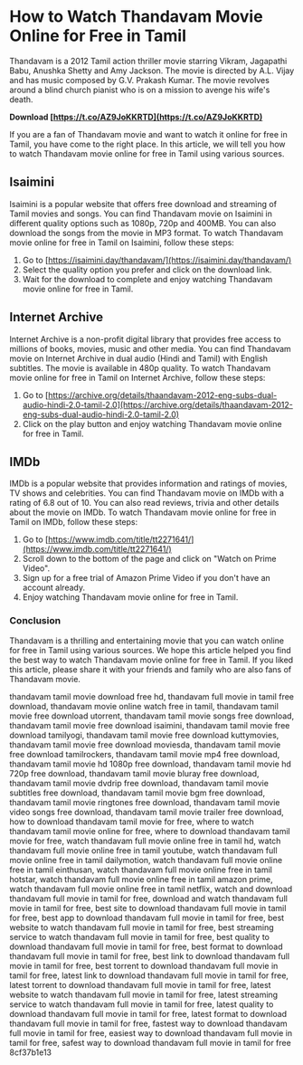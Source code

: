 
 
# How to Watch Thandavam Movie Online for Free in Tamil
 
Thandavam is a 2012 Tamil action thriller movie starring Vikram, Jagapathi Babu, Anushka Shetty and Amy Jackson. The movie is directed by A.L. Vijay and has music composed by G.V. Prakash Kumar. The movie revolves around a blind church pianist who is on a mission to avenge his wife's death.
 
**Download  [https://t.co/AZ9JoKKRTD](https://t.co/AZ9JoKKRTD)**


 
If you are a fan of Thandavam movie and want to watch it online for free in Tamil, you have come to the right place. In this article, we will tell you how to watch Thandavam movie online for free in Tamil using various sources.
 
## Isaimini
 
Isaimini is a popular website that offers free download and streaming of Tamil movies and songs. You can find Thandavam movie on Isaimini in different quality options such as 1080p, 720p and 400MB. You can also download the songs from the movie in MP3 format. To watch Thandavam movie online for free in Tamil on Isaimini, follow these steps:
 
1. Go to [https://isaimini.day/thandavam/](https://isaimini.day/thandavam/)
2. Select the quality option you prefer and click on the download link.
3. Wait for the download to complete and enjoy watching Thandavam movie online for free in Tamil.

## Internet Archive
 
Internet Archive is a non-profit digital library that provides free access to millions of books, movies, music and other media. You can find Thandavam movie on Internet Archive in dual audio (Hindi and Tamil) with English subtitles. The movie is available in 480p quality. To watch Thandavam movie online for free in Tamil on Internet Archive, follow these steps:

1. Go to [https://archive.org/details/thaandavam-2012-eng-subs-dual-audio-hindi-2.0-tamil-2.0](https://archive.org/details/thaandavam-2012-eng-subs-dual-audio-hindi-2.0-tamil-2.0)
2. Click on the play button and enjoy watching Thandavam movie online for free in Tamil.

## IMDb
 
IMDb is a popular website that provides information and ratings of movies, TV shows and celebrities. You can find Thandavam movie on IMDb with a rating of 6.8 out of 10. You can also read reviews, trivia and other details about the movie on IMDb. To watch Thandavam movie online for free in Tamil on IMDb, follow these steps:

1. Go to [https://www.imdb.com/title/tt2271641/](https://www.imdb.com/title/tt2271641/)
2. Scroll down to the bottom of the page and click on "Watch on Prime Video".
3. Sign up for a free trial of Amazon Prime Video if you don't have an account already.
4. Enjoy watching Thandavam movie online for free in Tamil.

### Conclusion
 
Thandavam is a thrilling and entertaining movie that you can watch online for free in Tamil using various sources. We hope this article helped you find the best way to watch Thandavam movie online for free in Tamil. If you liked this article, please share it with your friends and family who are also fans of Thandavam movie.
 
thandavam tamil movie download free hd,  thandavam full movie in tamil free download,  thandavam movie online watch free in tamil,  thandavam tamil movie free download utorrent,  thandavam tamil movie songs free download,  thandavam tamil movie free download isaimini,  thandavam tamil movie free download tamilyogi,  thandavam tamil movie free download kuttymovies,  thandavam tamil movie free download moviesda,  thandavam tamil movie free download tamilrockers,  thandavam tamil movie mp4 free download,  thandavam tamil movie hd 1080p free download,  thandavam tamil movie hd 720p free download,  thandavam tamil movie bluray free download,  thandavam tamil movie dvdrip free download,  thandavam tamil movie subtitles free download,  thandavam tamil movie bgm free download,  thandavam tamil movie ringtones free download,  thandavam tamil movie video songs free download,  thandavam tamil movie trailer free download,  how to download thandavam tamil movie for free,  where to watch thandavam tamil movie online for free,  where to download thandavam tamil movie for free,  watch thandavam full movie online free in tamil hd,  watch thandavam full movie online free in tamil youtube,  watch thandavam full movie online free in tamil dailymotion,  watch thandavam full movie online free in tamil einthusan,  watch thandavam full movie online free in tamil hotstar,  watch thandavam full movie online free in tamil amazon prime,  watch thandavam full movie online free in tamil netflix,  watch and download thandavam full movie in tamil for free,  download and watch thandavam full movie in tamil for free,  best site to download thandavam full movie in tamil for free,  best app to download thandavam full movie in tamil for free,  best website to watch thandavam full movie in tamil for free,  best streaming service to watch thandavam full movie in tamil for free,  best quality to download thandavam full movie in tamil for free,  best format to download thandavam full movie in tamil for free,  best link to download thandavam full movie in tamil for free,  best torrent to download thandavam full movie in tamil for free,  latest link to download thandavam full movie in tamil for free,  latest torrent to download thandavam full movie in tamil for free,  latest website to watch thandavam full movie in tamil for free,  latest streaming service to watch thandavam full movie in tamil for free,  latest quality to download thandavam full movie in tamil for free,  latest format to download thandavam full movie in tamil for free,  fastest way to download thandavam full movie in tamil for free,  easiest way to download thandavam full movie in tamil for free,  safest way to download thandavam full movie in tamil for free
 8cf37b1e13
 
